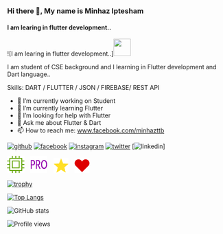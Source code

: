 ### Hi there 👋, My name is Minhaz Iptesham
#### I am learing in flutter development..
![I am learing in flutter development..]<img src='[https://raw.githubusercontent.com/acervenky/animated-github-badges/master/assets/pro.gif](https://scontent.fdac7-1.fna.fbcdn.net/v/t39.30808-6/317099348_1527402411015784_3193345118039317628_n.jpg?_nc_cat=100&ccb=1-7&_nc_sid=e3f864&_nc_ohc=AbfoDfP1TFcAX8zLpA8&_nc_ht=scontent.fdac7-1.fna&oh=00_AfAG4JW_BCua-EzbvwngfnP9KIU6Nnv3UERtNJ324jrg2g&oe=63993162)' width='40' height='40'>

I am student of CSE background and I learning in Flutter development and Dart language..

Skills: DART / FLUTTER / JSON / FIREBASE/ REST API

- 🔭 I’m currently working on Student 
- 🌱 I’m currently learning Flutter  
- 🤔 I’m looking for help with Flutter 
- 💬 Ask me about Flutter & Dart 
- 📫 How to reach me: www.facebook.com/minhazttb 


[<img src='https://cdn.jsdelivr.net/npm/simple-icons@3.0.1/icons/github.svg' alt='github' height='40'>](https://github.com/minhazIptesham)  [<img src='https://cdn.jsdelivr.net/npm/simple-icons@3.0.1/icons/facebook.svg' alt='facebook' height='40'>](https://www.facebook.com/minhazttb)  [<img src='https://cdn.jsdelivr.net/npm/simple-icons@3.0.1/icons/instagram.svg' alt='instagram' height='40'>](https://www.instagram.com/mr.micky_19/)  [<img src='https://cdn.jsdelivr.net/npm/simple-icons@3.0.1/icons/twitter.svg' alt='twitter' height='40'>](https://twitter.com/AgMinhaz)  [<img src='https://cdn.jsdelivr.net/npm/simple-icons@3.0.1/icons/linkedin.svg' alt='linkedin' height='40'>] 

<a href='https://docs.github.com/en/developers'><img src='https://raw.githubusercontent.com/acervenky/animated-github-badges/master/assets/devbadge.gif' width='40' height='40'></a> <a href='https://github.com/pricing'><img src='https://raw.githubusercontent.com/acervenky/animated-github-badges/master/assets/pro.gif' width='40' height='40'></a> <a href='https://stars.github.com/'><img src='https://raw.githubusercontent.com/acervenky/animated-github-badges/master/assets/starbadge.gif' width='35' height='35'></a> <a href='https://docs.github.com/en/github/supporting-the-open-source-community-with-github-sponsors'><img src='https://raw.githubusercontent.com/acervenky/animated-github-badges/master/assets/sponsorbadge.gif' width='35' height='35'></a> 

[![trophy](https://github-profile-trophy.vercel.app/?username=minhazIptesham)](https://github.com/ryo-ma/github-profile-trophy)

[![Top Langs](https://github-readme-stats.vercel.app/api/top-langs/?username=minhazIptesham)](https://github.com/anuraghazra/github-readme-stats)

![GitHub stats](https://github-readme-stats.vercel.app/api?username=minhazIptesham&show_icons=true&count_private=true)  

![Profile views](https://gpvc.arturio.dev/minhazIptesham)  
